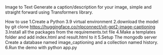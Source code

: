 Image to Text Generate a caption/description for your image, simple and straight forward using Transformers library.

How to use 
1.Create a Python 3.9 virtual environment 
2.download the model by git clone https://huggingface.co/nlpconnect/vit-gpt2-image-captioning 
3.Install all the packages from the requirements.txt file 
4.Make a templates folder and add index.html and result.html to it
5.Setup The mongodb server Create a database named image_captioning and a collection named history.
6.Run the demo with python app.py
